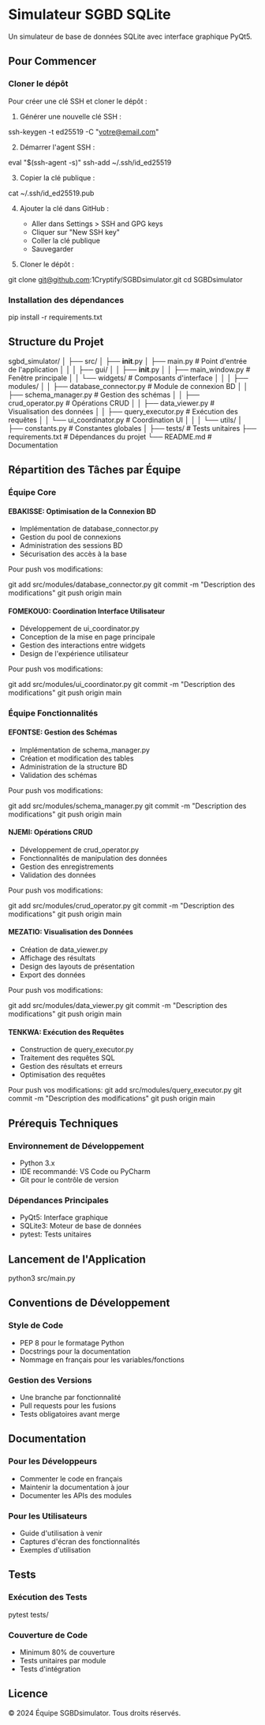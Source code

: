 # Simulateur SGBD SQLite

Un simulateur de base de données SQLite avec interface graphique PyQt5.

## Pour Commencer

### Cloner le dépôt

Pour créer une clé SSH et cloner le dépôt :

1. Générer une nouvelle clé SSH :

ssh-keygen -t ed25519 -C "votre@email.com"

2. Démarrer l'agent SSH :

eval "$(ssh-agent -s)"
ssh-add ~/.ssh/id_ed25519

3. Copier la clé publique :

cat ~/.ssh/id_ed25519.pub

4. Ajouter la clé dans GitHub :
   - Aller dans Settings > SSH and GPG keys
   - Cliquer sur "New SSH key"
   - Coller la clé publique
   - Sauvegarder

5. Cloner le dépôt :

git clone git@github.com:1Cryptify/SGBDsimulator.git
cd SGBDsimulator

### Installation des dépendances

pip install -r requirements.txt

## Structure du Projet

sgbd_simulator/
│
├── src/
│   ├── __init__.py
│   ├── main.py              # Point d'entrée de l'application
│   │
│   ├── gui/
│   │   ├── __init__.py 
│   │   ├── main_window.py   # Fenêtre principale
│   │   └── widgets/         # Composants d'interface
│   │
│   ├── modules/
│   │   ├── database_connector.py    # Module de connexion BD
│   │   ├── schema_manager.py        # Gestion des schémas
│   │   ├── crud_operator.py         # Opérations CRUD
│   │   ├── data_viewer.py           # Visualisation des données
│   │   ├── query_executor.py        # Exécution des requêtes
│   │   └── ui_coordinator.py        # Coordination UI
│   │
│   └── utils/
│       ├── constants.py     # Constantes globales
│
├── tests/                   # Tests unitaires
├── requirements.txt         # Dépendances du projet
└── README.md               # Documentation

## Répartition des Tâches par Équipe

### Équipe Core

#### EBAKISSE: Optimisation de la Connexion BD
- Implémentation de database_connector.py
- Gestion du pool de connexions
- Administration des sessions BD
- Sécurisation des accès à la base

Pour push vos modifications:

git add src/modules/database_connector.py
git commit -m "Description des modifications"
git push origin main

#### FOMEKOUO: Coordination Interface Utilisateur
- Développement de ui_coordinator.py
- Conception de la mise en page principale
- Gestion des interactions entre widgets
- Design de l'expérience utilisateur

Pour push vos modifications:

git add src/modules/ui_coordinator.py
git commit -m "Description des modifications"
git push origin main

### Équipe Fonctionnalités

#### EFONTSE: Gestion des Schémas
- Implémentation de schema_manager.py
- Création et modification des tables
- Administration de la structure BD
- Validation des schémas

Pour push vos modifications:

git add src/modules/schema_manager.py
git commit -m "Description des modifications"
git push origin main

#### NJEMI: Opérations CRUD
- Développement de crud_operator.py
- Fonctionnalités de manipulation des données
- Gestion des enregistrements
- Validation des données

Pour push vos modifications:

git add src/modules/crud_operator.py
git commit -m "Description des modifications"
git push origin main

#### MEZATIO: Visualisation des Données
- Création de data_viewer.py
- Affichage des résultats
- Design des layouts de présentation
- Export des données

Pour push vos modifications:

git add src/modules/data_viewer.py
git commit -m "Description des modifications"
git push origin main


#### TENKWA: Exécution des Requêtes
- Construction de query_executor.py
- Traitement des requêtes SQL
- Gestion des résultats et erreurs
- Optimisation des requêtes

Pour push vos modifications:
git add src/modules/query_executor.py
git commit -m "Description des modifications"
git push origin main


## Prérequis Techniques

### Environnement de Développement
- Python 3.x
- IDE recommandé: VS Code ou PyCharm
- Git pour le contrôle de version

### Dépendances Principales
- PyQt5: Interface graphique
- SQLite3: Moteur de base de données
- pytest: Tests unitaires

## Lancement de l'Application

python3 src/main.py

## Conventions de Développement

### Style de Code
- PEP 8 pour le formatage Python
- Docstrings pour la documentation
- Nommage en français pour les variables/fonctions

### Gestion des Versions
- Une branche par fonctionnalité
- Pull requests pour les fusions
- Tests obligatoires avant merge

## Documentation

### Pour les Développeurs
- Commenter le code en français
- Maintenir la documentation à jour
- Documenter les APIs des modules

### Pour les Utilisateurs
- Guide d'utilisation à venir
- Captures d'écran des fonctionnalités
- Exemples d'utilisation

## Tests

### Exécution des Tests

pytest tests/

### Couverture de Code
- Minimum 80% de couverture
- Tests unitaires par module
- Tests d'intégration

## Licence

© 2024 Équipe SGBDsimulator. Tous droits réservés.